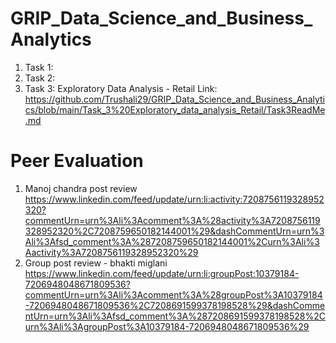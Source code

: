 # GRIP_Data_Science_and_Business_Analytics

1. Task 1:
2. Task 2:
3. Task 3: Exploratory Data Analysis - Retail
   Link: https://github.com/Trushali29/GRIP_Data_Science_and_Business_Analytics/blob/main/Task_3%20Exploratory_data_analysis_Retail/Task3ReadMe.md


# Peer Evaluation
1. Manoj chandra post review
 https://www.linkedin.com/feed/update/urn:li:activity:7208756119328952320?commentUrn=urn%3Ali%3Acomment%3A%28activity%3A7208756119328952320%2C7208759650182144001%29&dashCommentUrn=urn%3Ali%3Afsd_comment%3A%287208759650182144001%2Curn%3Ali%3Aactivity%3A7208756119328952320%29
2. Group post review - bhakti miglani
https://www.linkedin.com/feed/update/urn:li:groupPost:10379184-7206948048671809536?commentUrn=urn%3Ali%3Acomment%3A%28groupPost%3A10379184-7206948048671809536%2C7208691599378198528%29&dashCommentUrn=urn%3Ali%3Afsd_comment%3A%287208691599378198528%2Curn%3Ali%3AgroupPost%3A10379184-7206948048671809536%29


